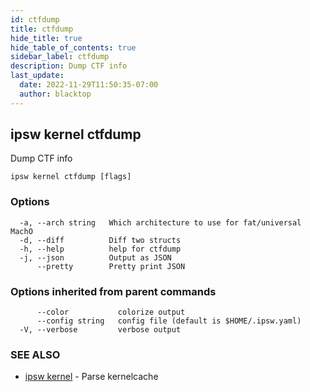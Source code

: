 ```yaml
---
id: ctfdump
title: ctfdump
hide_title: true
hide_table_of_contents: true
sidebar_label: ctfdump
description: Dump CTF info
last_update:
  date: 2022-11-29T11:50:35-07:00
  author: blacktop
---
```

## ipsw kernel ctfdump

Dump CTF info

```
ipsw kernel ctfdump [flags]
```

### Options

```
  -a, --arch string   Which architecture to use for fat/universal MachO
  -d, --diff          Diff two structs
  -h, --help          help for ctfdump
  -j, --json          Output as JSON
      --pretty        Pretty print JSON
```

### Options inherited from parent commands

```
      --color           colorize output
      --config string   config file (default is $HOME/.ipsw.yaml)
  -V, --verbose         verbose output
```

### SEE ALSO

* [ipsw kernel](/docs/cli/ipsw/kernel)	 - Parse kernelcache

